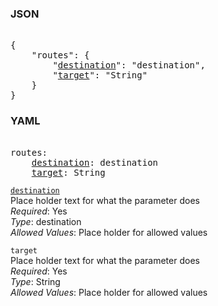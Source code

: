 ### JSON 
<pre> 
{
    "routes": {
        "<a href=#destination>destination</a>": "destination", 
        "<a href=#target>target</a>": "String"
    }
}</pre> 
### YAML 
<pre> 
routes:
    <a href=#destination>destination</a>: destination
    <a href=#target>target</a>: String
</pre> 


<a name= "destination" href="mandatory-account-configs/master/vpc/route-tables/routes/destination.md">`destination`</a> \
Place holder text for what the parameter does \
*Required*: Yes \
*Type*: destination \
*Allowed Values*: Place holder for allowed values

`target`  <a name="target"></a> \
Place holder text for what the parameter does \
*Required*: Yes \
*Type*: String \
*Allowed Values*: Place holder for allowed values

